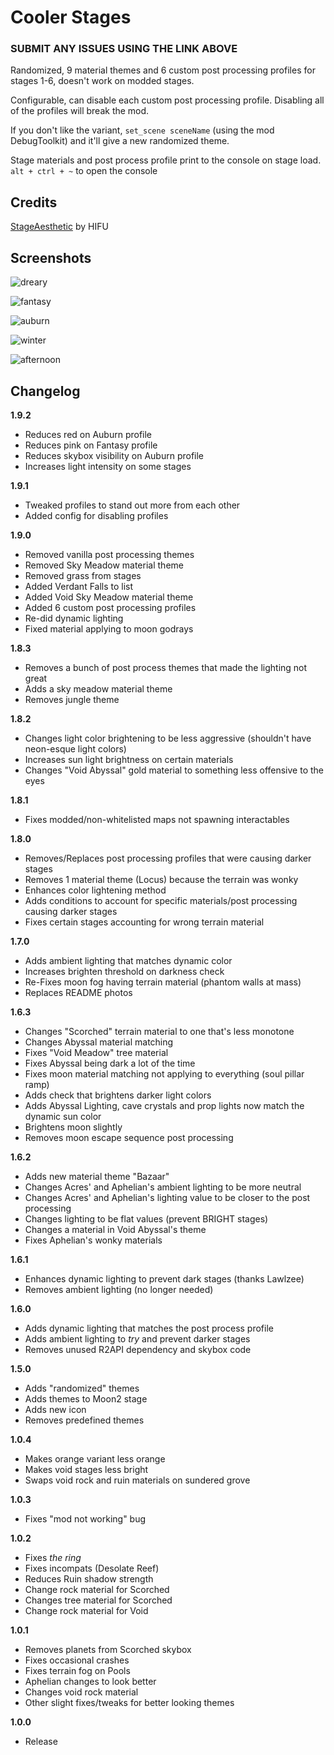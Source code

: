 # Cooler Stages

### SUBMIT ANY ISSUES USING THE LINK ABOVE

Randomized, 9 material themes and 6 custom post processing profiles for stages 1-6, doesn't work on modded stages.

Configurable, can disable each custom post processing profile. Disabling all of the profiles will break the mod.

If you don't like the variant, `set_scene sceneName` (using the mod DebugToolkit) and it'll give a new randomized theme.

Stage materials and post process profile print to the console on stage load. `alt + ctrl + ~` to open the console

## Credits

[StageAesthetic](https://thunderstore.io/package/HIFU/StageAesthetic/) by HIFU

## Screenshots

![dreary](https://i.ibb.co/9twGH5Z/cs1.png)

![fantasy](https://i.ibb.co/qdgw1kX/cs2.png)

![auburn](https://i.ibb.co/Rcd2WHM/cs3.png)

![winter](https://i.ibb.co/NWVnW4c/cs4.png)

![afternoon](https://i.ibb.co/bdTNxc8/cs5.png)

## Changelog

**1.9.2**

- Reduces red on Auburn profile
- Reduces pink on Fantasy profile
- Reduces skybox visibility on Auburn profile
- Increases light intensity on some stages

**1.9.1**

- Tweaked profiles to stand out more from each other
- Added config for disabling profiles

**1.9.0**

- Removed vanilla post processing themes
- Removed Sky Meadow material theme
- Removed grass from stages
- Added Verdant Falls to list
- Added Void Sky Meadow material theme
- Added 6 custom post processing profiles
- Re-did dynamic lighting
- Fixed material applying to moon godrays

**1.8.3**

- Removes a bunch of post process themes that made the lighting not great
- Adds a sky meadow material theme
- Removes jungle theme

**1.8.2**

- Changes light color brightening to be less aggressive (shouldn't have neon-esque light colors)
- Increases sun light brightness on certain materials
- Changes "Void Abyssal" gold material to something less offensive to the eyes

**1.8.1**

- Fixes modded/non-whitelisted maps not spawning interactables

**1.8.0**

- Removes/Replaces post processing profiles that were causing darker stages
- Removes 1 material theme (Locus) because the terrain was wonky
- Enhances color lightening method
- Adds conditions to account for specific materials/post processing causing darker stages
- Fixes certain stages accounting for wrong terrain material

**1.7.0**

- Adds ambient lighting that matches dynamic color
- Increases brighten threshold on darkness check
- Re-Fixes moon fog having terrain material (phantom walls at mass)
- Replaces README photos

**1.6.3**

- Changes "Scorched" terrain material to one that's less monotone
- Changes Abyssal material matching
- Fixes "Void Meadow" tree material
- Fixes Abyssal being dark a lot of the time
- Fixes moon material matching not applying to everything (soul pillar ramp)
- Adds check that brightens darker light colors
- Adds Abyssal Lighting, cave crystals and prop lights now match the dynamic sun color
- Brightens moon slightly
- Removes moon escape sequence post processing

**1.6.2**

- Adds new material theme "Bazaar"
- Changes Acres' and Aphelian's ambient lighting to be more neutral
- Changes Acres' and Aphelian's lighting value to be closer to the post processing
- Changes lighting to be flat values (prevent BRIGHT stages)
- Changes a material in Void Abyssal's theme
- Fixes Aphelian's wonky materials

**1.6.1**

- Enhances dynamic lighting to prevent dark stages (thanks Lawlzee)
- Removes ambient lighting (no longer needed)

**1.6.0**

- Adds dynamic lighting that matches the post process profile
- Adds ambient lighting to _try_ and prevent darker stages
- Removes unused R2API dependency and skybox code

**1.5.0**

- Adds "randomized" themes
- Adds themes to Moon2 stage
- Adds new icon
- Removes predefined themes

**1.0.4**

- Makes orange variant less orange
- Makes void stages less bright
- Swaps void rock and ruin materials on sundered grove

**1.0.3**

- Fixes "mod not working" bug

**1.0.2**

- Fixes _the ring_
- Fixes incompats (Desolate Reef)
- Reduces Ruin shadow strength
- Change rock material for Scorched
- Changes tree material for Scorched
- Change rock material for Void

**1.0.1**

- Removes planets from Scorched skybox
- Fixes occasional crashes
- Fixes terrain fog on Pools
- Aphelian changes to look better
- Changes void rock material
- Other slight fixes/tweaks for better looking themes

**1.0.0**

- Release
